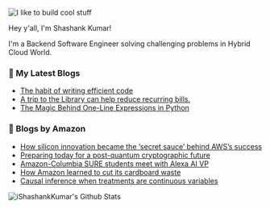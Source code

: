 ![I like to build cool stuff](https://res.cloudinary.com/dt8g3rhcy/image/upload/v1595929574/i_like_to_build_cool_shit._1_nzbwjh.png)

Hey y'all, I'm Shashank Kumar! 

I'm a Backend Software Engineer solving challenging problems in Hybrid Cloud World.

### 📕 My Latest Blogs
<!-- BLOG-POST-LIST:START -->
- [The habit of writing efficient code](https://medium.com/@ishashankkumar/the-habit-of-writing-efficient-code-153b05f04269?source=rss-d24dda280d5f------2)
- [A trip to the Library can help reduce recurring bills.](https://medium.com/swlh/a-trip-to-the-library-can-help-reduce-recurring-bills-23bca495cdf5?source=rss-d24dda280d5f------2)
- [The Magic Behind One-Line Expressions in Python](https://medium.com/swlh/the-magic-behind-one-line-expressions-in-python-816c10180c5c?source=rss-d24dda280d5f------2)
<!-- BLOG-POST-LIST:END -->

### 📕 Blogs by Amazon
<!-- AMAZON-BLOG-POST-LIST:START -->
- [How silicon innovation became the ‘secret sauce’ behind AWS’s success](https://www.amazon.science/how-silicon-innovation-became-the-secret-sauce-behind-awss-success)
- [Preparing today for a post-quantum cryptographic future](https://www.amazon.science/blog/preparing-today-for-a-post-quantum-cryptographic-future)
- [Amazon-Columbia SURE students meet with Alexa AI VP](https://www.amazon.science/academic-engagements/amazon-columbia-sure-students-meet-with-alexa-ai-vp)
- [How Amazon learned to cut its cardboard waste](https://www.amazon.science/latest-news/amazon-cardboard-boxes-waste-reduction)
- [Causal inference when treatments are continuous variables](https://www.amazon.science/blog/causal-inference-when-treatments-are-continuous-variables)
<!-- AMAZON-BLOG-POST-LIST:END -->



<img align="center" alt="iShashankKumar's Github Stats" src="https://github-readme-stats.vercel.app/api?username=ishashankkumar&show_icons=true&hide_border=true" />
